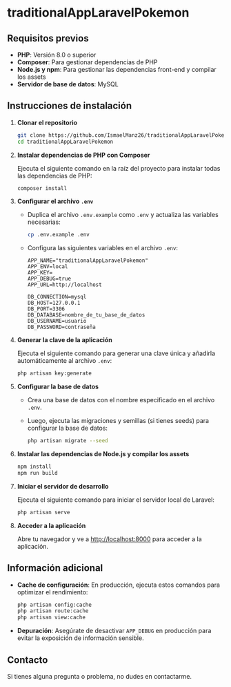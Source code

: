 
# traditionalAppLaravelPokemon

## Requisitos previos

- **PHP**: Versión 8.0 o superior
- **Composer**: Para gestionar dependencias de PHP
- **Node.js y npm**: Para gestionar las dependencias front-end y compilar los assets
- **Servidor de base de datos**: MySQL

## Instrucciones de instalación

1. **Clonar el repositorio**

   ```bash
   git clone https://github.com/IsmaelManz26/traditionalAppLaravelPokemon.git
   cd traditionalAppLaravelPokemon
   ```

2. **Instalar dependencias de PHP con Composer**

   Ejecuta el siguiente comando en la raíz del proyecto para instalar todas las dependencias de PHP:

   ```bash
   composer install
   ```

3. **Configurar el archivo `.env`**

   - Duplica el archivo `.env.example` como `.env` y actualiza las variables necesarias:

     ```bash
     cp .env.example .env
     ```

   - Configura las siguientes variables en el archivo `.env`:

     ```env
     APP_NAME="traditionalAppLaravelPokemon"
     APP_ENV=local
     APP_KEY=
     APP_DEBUG=true
     APP_URL=http://localhost

     DB_CONNECTION=mysql
     DB_HOST=127.0.0.1
     DB_PORT=3306
     DB_DATABASE=nombre_de_tu_base_de_datos
     DB_USERNAME=usuario
     DB_PASSWORD=contraseña
     ```

4. **Generar la clave de la aplicación**

   Ejecuta el siguiente comando para generar una clave única y añadirla automáticamente al archivo `.env`:

   ```bash
   php artisan key:generate
   ```

5. **Configurar la base de datos**

   - Crea una base de datos con el nombre especificado en el archivo `.env`.
   - Luego, ejecuta las migraciones y semillas (si tienes seeds) para configurar la base de datos:

     ```bash
     php artisan migrate --seed
     ```

6. **Instalar las dependencias de Node.js y compilar los assets**

   ```bash
   npm install
   npm run build
   ```

7. **Iniciar el servidor de desarrollo**

   Ejecuta el siguiente comando para iniciar el servidor local de Laravel:

   ```bash
   php artisan serve
   ```

8. **Acceder a la aplicación**

   Abre tu navegador y ve a [http://localhost:8000](http://localhost:8000) para acceder a la aplicación.

## Información adicional

- **Cache de configuración**: En producción, ejecuta estos comandos para optimizar el rendimiento:

  ```bash
  php artisan config:cache
  php artisan route:cache
  php artisan view:cache
  ```

- **Depuración**: Asegúrate de desactivar `APP_DEBUG` en producción para evitar la exposición de información sensible.

## Contacto

Si tienes alguna pregunta o problema, no dudes en contactarme.
